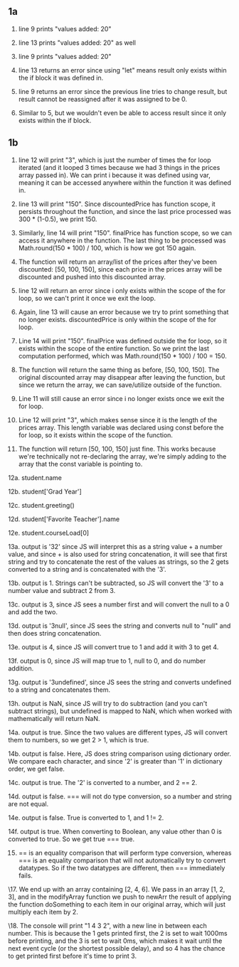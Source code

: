 ## 1a
1. line 9 prints "values added: 20"
   
2. line 13 prints "values added: 20" as well

3. line 9 prints "values added: 20"

4. line 13 returns an error since using "let" means result only exists within the if block it was defined in.

5. line 9 returns an error since the previous line tries to change result, but result cannot be reassigned after it was assigned to be 0.

6. Similar to 5, but we wouldn't even be able to access result since it only exists within the if block.

## 1b
1. line 12 will print "3", which is just the number of times the for loop iterated (and it looped 3 times because we had 3 things in the prices array passed in). We can print i because it was defined using var, meaning it can be accessed anywhere within the function it was defined in.

2. line 13 will print "150". Since discountedPrice has function scope, it persists throughout the function, and since the last price processed was 300 * (1-0.5), we print 150.

3. Similarly, line 14 will print "150". finalPrice has function scope, so we can access it anywhere in the function. The last thing to be processed was Math.round(150 * 100) / 100, which is how we got 150 again.

4. The function will return an array/list of the prices after they've been discounted: [50, 100, 150], since each price in the prices array will be discounted and pushed into this discounted array.

5. line 12 will return an error since i only exists within the scope of the for loop, so we can't print it once we exit the loop.

6. Again, line 13 will cause an error because we try to print something that no longer exists. discountedPrice is only within the scope of the for loop.

7. Line 14 will print "150". finalPrice was defined outside the for loop, so it exists within the scope of the entire function. So we print the last computation performed, which was Math.round(150 * 100) / 100 = 150.

8. The function will return the same thing as before, [50, 100, 150]. The original discounted array may disappear after leaving the function, but since we return the array, we can save/utilize outside of the function.

9. Line 11 will still cause an error since i no longer exists once we exit the for loop.

10. Line 12 will print "3", which makes sense since it is the length of the prices array. This length variable was declared using const before the for loop, so it exists within the scope of the function.

11. The function will return [50, 100, 150] just fine. This works because we're technically not re-declaring the array, we're simply adding to the array that the const variable is pointing to.

12a. student.name

12b. student['Grad Year']

12c. student.greeting()

12d. student['Favorite Teacher'].name

12e. student.courseLoad[0]

13a. output is '32' since JS will interpret this as a string value + a number value, and since + is also used for string concatenation, it will see that first string and try to concatenate the rest of the values as strings, so the 2 gets converted to a string and is concatenated with the '3'.

13b. output is 1. Strings can't be subtracted, so JS will convert the '3' to a number value and subtract 2 from 3.

13c. output is 3, since JS sees a number first and will convert the null to a 0 and add the two.

13d. output is '3null', since JS sees the string and converts null to "null" and then does string concatenation.

13e. output is 4, since JS will convert true to 1 and add it with 3 to get 4.

13f. output is 0, since JS will map true to 1, null to 0, and do number addition.

13g. output is '3undefined', since JS sees the string and converts undefined to a string and concatenates them.

13h. output is NaN, since JS will try to do subtraction (and you can't subtract strings), but undefined is mapped to NaN, which when worked with mathematically will return NaN.

14a. output is true. Since the two values are different types, JS will convert them to numbers, so we get 2 > 1, which is true.

14b. output is false. Here, JS does string comparison using dictionary order. We compare each character, and since '2' is greater than '1' in dictionary order, we get false.

14c. output is true. The '2' is converted to a number, and 2 == 2.

14d. output is false. === will not do type conversion, so a number and string are not equal.

14e. output is false. True is converted to 1, and 1 != 2.

14f. output is true. When converting to Boolean, any value other than 0 is converted to true. So we get true === true.

15. == is an equality comparison that will perform type conversion, whereas === is an equality comparison that will not automatically try to convert datatypes. So if the two datatypes are different, then === immediately fails.


\17. We end up with an array containing [2, 4, 6]. We pass in an array [1, 2, 3], and in the modifyArray function we push to newArr the result of applying the function doSomething to each item in our original array, which will just multiply each item by 2.


\18. The console will print "1 4 3 2", with a new line in between each number. This is because the 1 gets printed first, the 2 is set to wait 1000ms before printing, and the 3 is set to wait 0ms, which makes it wait until the next event cycle (or the shortest possible delay), and so 4 has the chance to get printed first before it's time to print 3.
